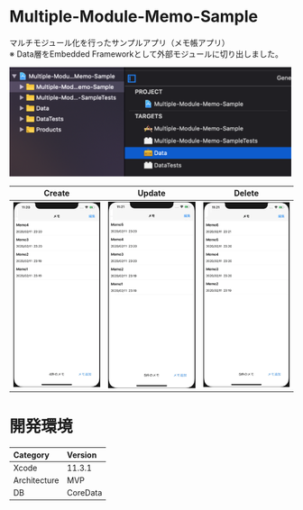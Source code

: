 # Multiple-Module-Memo-Sample
マルチモジュール化を行ったサンプルアプリ（メモ帳アプリ）  
※ Data層をEmbedded Frameworkとして外部モジュールに切り出しました。

<img width="500" alt="multiple_module_embbedded.png" src="https://github.com/ddd503/Image-Resource/raw/master/image/multiple_module_embbedded.png">

|Create|Update|Delete|
|:--:|:--:|:--:|
|<img src="https://github.com/ddd503/Image-Resource/raw/master/RxSwift_MemoList/RxSwift_MemoList_Create.gif" width="200">|<img src="https://github.com/ddd503/Image-Resource/raw/master/RxSwift_MemoList/RxSwift_MemoList_Update.gif" width="200">|<img src="https://github.com/ddd503/Image-Resource/raw/master/RxSwift_MemoList/RxSwift_MemoList_Delete.gif" width="200">|

# 開発環境

|Category | Version |
|:-----------|:------------|
| Xcode | 11.3.1 |
| Architecture | MVP |
| DB | CoreData |
